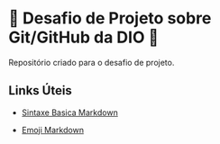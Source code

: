 # 💜 Desafio de Projeto sobre Git/GitHub da DIO 💜
Repositório criado para o desafio de projeto.

## Links Úteis
 - [Sintaxe Basica Markdown](https://www.markdownguide.org/basic-syntax/)

 - [Emoji Markdown](https://www.webfx.com/tools/emoji-cheat-sheet/)
